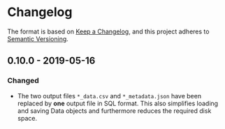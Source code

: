# Changelog

The format is based on [Keep a Changelog](https://keepachangelog.com/en/1.0.0/),
and this project adheres to [Semantic Versioning](https://semver.org/spec/v2.0.0.html).

## 0.10.0 - 2019-05-16

### Changed

- The two output files ``*_data.csv`` and ``*_metadata.json`` have been replaced by **one** output file in SQL format. This also simplifies loading and saving Data objects and furthermore reduces the required disk space.
